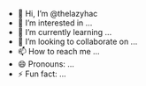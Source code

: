 - 👋 Hi, I’m @thelazyhac
- 👀 I’m interested in ...
- 🌱 I’m currently learning ...
- 💞️ I’m looking to collaborate on ...
- 📫 How to reach me ...
- 😄 Pronouns: ...
- ⚡ Fun fact: ...

<!---
thelazyhac/thelazyhac is a ✨ special ✨ repository because its `README.md` (this file) appears on your GitHub profile.
You can click the Preview link to take a look at your changes.
--->

